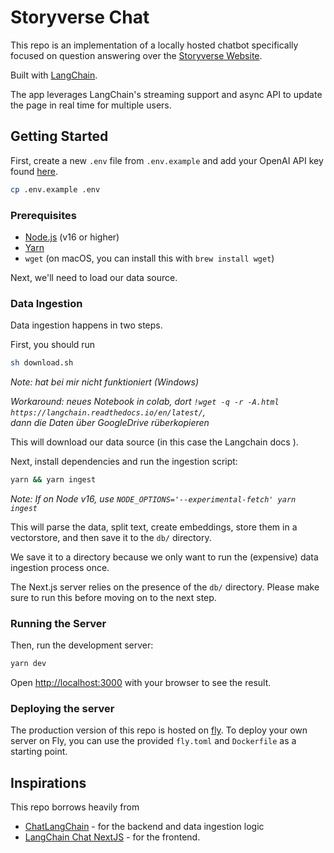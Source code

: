 # Storyverse Chat

This repo is an implementation of a locally hosted chatbot specifically focused on question answering over the [Storyverse Website](http://familyverse.bagagemlab.com/index.php).

Built with [LangChain](https://github.com/hwchase17/langchain/).

The app leverages LangChain's streaming support and async API to update the page in real time for multiple users.

## Getting Started

First, create a new `.env` file from `.env.example` and add your OpenAI API key found [here](https://platform.openai.com/account/api-keys).

```bash
cp .env.example .env
```

### Prerequisites

- [Node.js](https://nodejs.org/en/download/) (v16 or higher)
- [Yarn](https://classic.yarnpkg.com/en/docs/install/#mac-stable)
- `wget` (on macOS, you can install this with `brew install wget`)

Next, we'll need to load our data source.

### Data Ingestion

Data ingestion happens in two steps.

First, you should run

```bash
sh download.sh
```

_Note: hat bei mir nicht funktioniert (Windows)_

_Workaround: neues Notebook in colab, dort `!wget -q -r -A.html https://langchain.readthedocs.io/en/latest/`, \
dann die Daten über GoogleDrive rüberkopieren_

This will download our data source (in this case the Langchain docs ).

Next, install dependencies and run the ingestion script:

```bash
yarn && yarn ingest
```

_Note: If on Node v16, use `NODE_OPTIONS='--experimental-fetch' yarn ingest`_

This will parse the data, split text, create embeddings, store them in a vectorstore, and
then save it to the `db/` directory.

We save it to a directory because we only want to run the (expensive) data ingestion process once.

The Next.js server relies on the presence of the `db/` directory. Please
make sure to run this before moving on to the next step.

### Running the Server

Then, run the development server:

```bash
yarn dev
```

Open [http://localhost:3000](http://localhost:3000) with your browser to see the result.

### Deploying the server

The production version of this repo is hosted on
[fly](https://chat-langchainjs.fly.dev/). To deploy your own server on Fly, you
can use the provided `fly.toml` and `Dockerfile` as a starting point.

## Inspirations

This repo borrows heavily from

- [ChatLangChain](https://github.com/hwchase17/chat-langchain) - for the backend and data ingestion logic
- [LangChain Chat NextJS](https://github.com/zahidkhawaja/langchain-chat-nextjs) - for the frontend.
